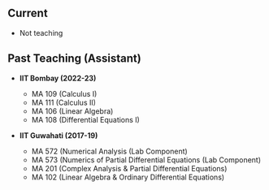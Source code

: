 ## Current
- Not teaching


## Past Teaching (Assistant)
- **IIT Bombay (2022-23)** 
  - MA 109 (Calculus I)
  - MA 111 (Calculus II)
  - MA 106 (Linear Algebra)
  - MA 108 (Differential Equations I)

- **IIT Guwahati (2017-19)**
  - MA 572 (Numerical Analysis (Lab Component)
  - MA 573 (Numerics of Partial Differential Equations (Lab Component)
  - MA 201 (Complex Analysis \& Partial Differential Equations)
  - MA 102 (Linear Algebra \& Ordinary Differential Equations)
